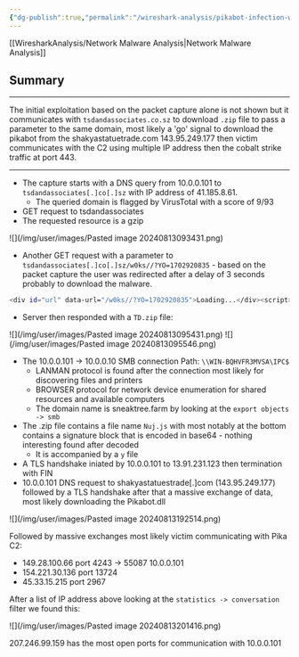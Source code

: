 ```yaml
---
{"dg-publish":true,"permalink":"/wireshark-analysis/pikabot-infection-with-cobalt-strike/pikabot-infection-with-cobalt-strike-analysis/","tags":["pcap"]}
---
```


[[WiresharkAnalysis/Network Malware Analysis\|Network Malware Analysis]]
## Summary
---
The initial exploitation based on the packet capture alone is not shown but it communicates with `tsdandassociates.co.sz` to download `.zip` file to pass a parameter to the same domain, most likely a 'go' signal to download the pikabot from the shakyastatuetrade.com 143.95.249.177 then victim communicates with the C2 using multiple IP address then the cobalt strike traffic at port 443.

---
- The capture starts with a DNS query from 10.0.0.101 to `tsdandassociates[.]co[.]sz` with IP address of 41.185.8.61.
	- The queried domain is flagged by VirusTotal with a score of 9/93
- GET request to tsdandassociates
- The requested resource is a gzip

![](/img/user/images/Pasted image 20240813093431.png)

- Another GET request with a parameter to `tsdandassociates[.]co[.]sz/w0ks//?YO=1702920835` - based on the packet capture the user was redirected after a delay of 3 seconds probably to download the malware.

```bash
<div id="url" data-url="/w0ks//?YO=1702920835">Loading...</div><script>function red(){ window.location.href = document.getElementById("url").getAttribute("data-url") }setTimeout(red,3000);</script>
```

- Server then responded with a `TD.zip` file:

![](/img/user/images/Pasted image 20240813095431.png)
![](/img/user/images/Pasted image 20240813095546.png)

- The 10.0.0.101 -> 10.0.0.10 SMB connection Path: `\\WIN-BQHVFR3MVSA\IPC$`
	- LANMAN protocol is found after the connection most likely for discovering files and printers
	- BROWSER protocol for network device enumeration for shared resources and available computers
	- The domain name is sneaktree.farm by looking at the `export objects -> smb`
- The .zip file contains a file name `Nuj.js` with most notably at the bottom contains a signature block that is encoded in base64 - nothing interesting found after decoded
	- It is accompanied by a `y` file
- A TLS handshake iniated by 10.0.0.101 to 13.91.231.123 then termination with FIN 
- 10.0.0.101 DNS request to shakyastatuestrade[.]com (143.95.249.177) followed by a TLS handshake after that a massive exchange of data, most likely downloading the Pikabot.dll

![](/img/user/images/Pasted image 20240813192514.png)

Followed by massive exchanges most likely victim communicating with Pika C2:
- 149.28.100.66 port 4243 -> 55087 10.0.0.101 
- 154.221.30.136  port 13724
- 45.33.15.215 port 2967

After a list of IP address above looking at the `statistics -> conversation` filter we found this:

![](/img/user/images/Pasted image 20240813201416.png)

207.246.99.159 has the most open ports for communication with 10.0.0.101



